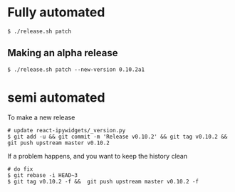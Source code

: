 
# Fully automated

    $ ./release.sh patch


## Making an alpha release


    $ ./release.sh patch --new-version 0.10.2a1


# semi automated
To make a new release
```
# update react-ipywidgets/_version.py
$ git add -u && git commit -m 'Release v0.10.2' && git tag v0.10.2 && git push upstream master v0.10.2
```


If a problem happens, and you want to keep the history clean
```
# do fix
$ git rebase -i HEAD~3
$ git tag v0.10.2 -f &&  git push upstream master v0.10.2 -f
```
